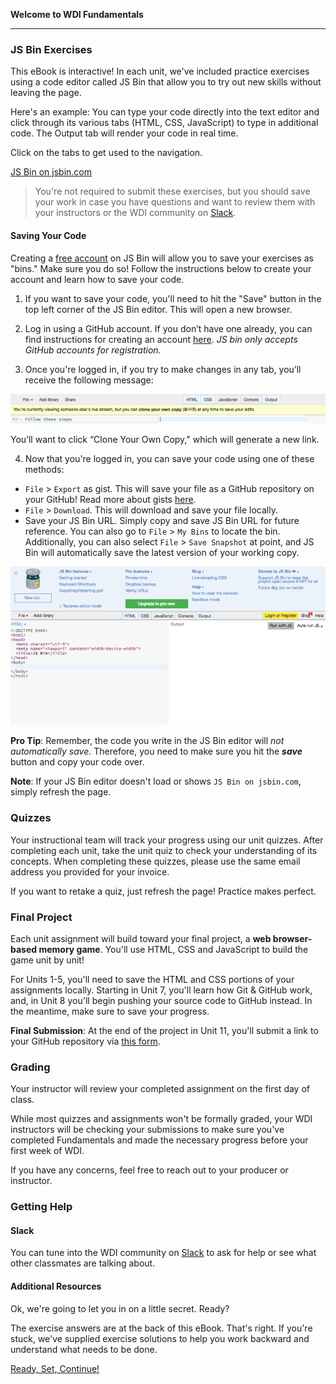 **Welcome to WDI Fundamentals**

---

### JS Bin Exercises

This eBook is interactive! In each unit, we've included practice exercises using a code editor called JS Bin that allow you to try out new skills without leaving the page.

Here's an example: You can type your code directly into the text editor and click through its various tabs (HTML, CSS, JavaScript) to type in additional code. The Output tab will render your code in real time.

Click on the tabs to get used to the navigation.

<a class="jsbin-embed" href="https://jsbin.com/zojica/embed?html,output&height=600px">JS Bin on jsbin.com</a><script src="https://static.jsbin.com/js/embed.min.js?3.35.12"></script>

>You're not required to submit these exercises, but you should save your work in case you have questions and want to review them with your instructors or the WDI community on [Slack](00_chapter/intro.md).


#### Saving Your Code

Creating a [free account](https://jsbin.com/login) on JS Bin will allow you to save your exercises as "bins." Make sure you do so! Follow the instructions below to create your account and learn how to save your code.

1)  If you want to save your code, you'll need to hit the "Save" button in the top left corner of the JS Bin editor. This will open a new browser.

2) Log in using a GitHub account. If you don’t have one already, you can find instructions for creating an account [here](../07_chapter/07_exercise.html). *JS bin only accepts GitHub accounts for registration.*

3) Once you're logged in, if you try to make changes in any tab, you’ll receive the following message:

![](../assets/elkwebdesign/jsbin_clone.png)

You’ll want to click “Clone Your Own Copy," which will generate a new link.

4) Now that you're logged in, you can save your code using one of these methods:

* `File` > `Export` as gist. This will save your file as a GitHub repository on your GitHub! Read more about gists [here](https://help.github.com/articles/about-gists/).
* `File` > `Download`. This will download and save your file locally.
* Save your JS Bin URL. Simply copy and save JS Bin URL for future reference. You can also go to `File` > `My Bins` to locate the bin. Additionally, you can also select `File` > `Save Snapshot` at point, and JS Bin will automatically save the latest version of your working copy.


![](../assets/elkwebdesign/jsbin.png)


**Pro Tip**: Remember, the code you write in the JS Bin editor will *not automatically save.* Therefore, you need to make sure you hit the ***save*** button and copy your code over.

**Note**: If your JS Bin editor doesn't load or shows `JS Bin on jsbin.com`, simply refresh the page.


### Quizzes

Your instructional team will track your progress using our unit quizzes. After completing each unit, take the unit quiz to check your understanding of its concepts. When completing these quizzes, please use the same email address you provided for your invoice.

If you want to retake a quiz, just refresh the page! Practice makes perfect.

### Final Project

Each unit assignment will build toward your final project, a **web browser-based memory game**. You'll use HTML, CSS and JavaScript to build the game unit by unit!

For Units 1-5, you'll need to save the HTML and CSS portions of your assignments locally. Starting in Unit 7, you'll learn how Git & GitHub work, and, in Unit 8 you'll begin pushing your source code to GitHub instead. In the meantime, make sure to save your progress.

**Final Submission**: At the end of the project in Unit 11, you'll submit a link to your GitHub repository via [this form](https://ga-immersives.typeform.com/to/UHC5Yp).


### Grading

Your instructor will review your completed assignment on the first day of class.

While most quizzes and assignments won't be formally graded, your WDI instructors will be checking your submissions to make sure you've completed Fundamentals and made the necessary progress before your first week of WDI.

If you have any concerns, feel free to reach out to your producer or instructor.


### Getting Help

#### Slack

You can tune into the WDI community on [Slack](00_chapter/intro.md) to ask for help or see what other classmates are talking about.

#### Additional Resources

Ok, we're going to let you in on a little secret. Ready?

The exercise answers are at the back of this eBook. That's right. If you're stuck, we've supplied exercise solutions to help you work backward and understand what needs to be done.

[Ready, Set, Continue!](../01_chapter/02_lesson.md)
